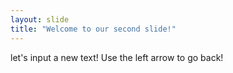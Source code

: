 ```yaml
---
layout: slide
title: "Welcome to our second slide!"
---
```

let's input a new text!
Use the left arrow to go back!
